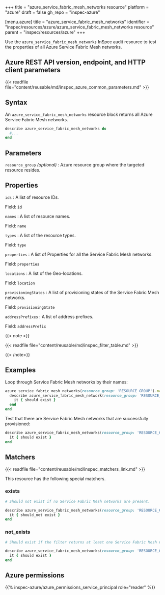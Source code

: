 +++
title = "azure_service_fabric_mesh_networks resource"
platform = "azure"
draft = false
gh_repo = "inspec-azure"

[menu.azure]
title = "azure_service_fabric_mesh_networks"
identifier = "inspec/resources/azure/azure_service_fabric_mesh_networks resource"
parent = "inspec/resources/azure"
+++

Use the `azure_service_fabric_mesh_networks` InSpec audit resource to test the properties of all Azure Service Fabric Mesh networks.

## Azure REST API version, endpoint, and HTTP client parameters

{{< readfile file="content/reusable/md/inspec_azure_common_parameters.md" >}}

## Syntax

An `azure_service_fabric_mesh_networks` resource block returns all Azure Service Fabric Mesh networks.

```ruby
describe azure_service_fabric_mesh_networks do
  #...
end
```

## Parameters

`resource_group` _(optional)_
: Azure resource group where the targeted resource resides.

## Properties

`ids`
: A list of resource IDs.

  Field: `id`

`names`
: A list of resource names.

  Field: `name`

`types`
: A list of the resource types.

  Field: `type`

`properties`
: A list of Properties for all the Service Fabric Mesh networks.

  Field: `properties`

`locations`
: A list of the Geo-locations.

  Field: `location`

`provisioningStates`
: A list of provisioning states of the Service Fabric Mesh networks.

  Field: `provisioningState`

`addressPrefixes`
: A list of address prefixes.

  Field: `addressPrefix`

{{< note >}}

{{< readfile file="content/reusable/md/inspec_filter_table.md" >}}

{{< /note>}}

## Examples

Loop through Service Fabric Mesh networks by their names:

```ruby
azure_service_fabric_mesh_networks(resource_group: 'RESOURCE_GROUP').names.each do |name|
  describe azure_service_fabric_mesh_network(resource_group: 'RESOURCE_GROUP', name: name) do
    it { should exist }
  end
end
```

Test that there are Service Fabric Mesh networks that are successfully provisioned:

```ruby
describe azure_service_fabric_mesh_networks(resource_group: 'RESOURCE_GROUP').where(provisioningState: 'Succeeded') do
  it { should exist }
end
```

## Matchers

{{< readfile file="content/reusable/md/inspec_matchers_link.md" >}}

This resource has the following special matchers.

### exists

```ruby
# Should not exist if no Service Fabric Mesh networks are present.

describe azure_service_fabric_mesh_networks(resource_group: 'RESOURCE_GROUP') do
  it { should_not exist }
end
```

### not_exists

```ruby
# Should exist if the filter returns at least one Service Fabric Mesh networks.

describe azure_service_fabric_mesh_networks(resource_group: 'RESOURCE_GROUP') do
  it { should exist }
end
```

## Azure permissions

{{% inspec-azure/azure_permissions_service_principal role="reader" %}}
